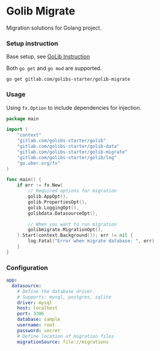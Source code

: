 # Golib Migrate

Migration solutions for Golang project.

### Setup instruction

Base setup, see [GoLib Instruction](https://gitlab.com/golibs-starter/golib/-/blob/main/README.md)

Both `go get` and `go mod` are supported.
```shell
go get gitlab.com/golibs-starter/golib-migrate
```

### Usage

Using `fx.Option` to include dependencies for injection.

```go
package main

import (
    "context"
    "gitlab.com/golibs-starter/golib"
    "gitlab.com/golibs-starter/golib-data"
    "gitlab.com/golibs-starter/golib-migrate"
    "gitlab.com/golibs-starter/golib/log"
    "go.uber.org/fx"
)

func main() {
    if err := fx.New(
        // Required options for migration
        golib.AppOpt(),
        golib.PropertiesOpt(),
        golib.LoggingOpt(),
        golibdata.DatasourceOpt(),

        // When you want to run migration
        golibmigrate.MigrationOpt(),
    ).Start(context.Background()); err != nil {
        log.Fatal("Error when migrate database: ", err)
    }
}
```

### Configuration

```yaml
app:
  datasource:
    # Define the database driver.
    # Supports: mysql, postgres, sqlite
    driver: mysql
    host: localhost
    port: 3306
    database: sample
    username: root
    password: secret
    # Define location of migration files
    migrationSource: file://migrations
```
